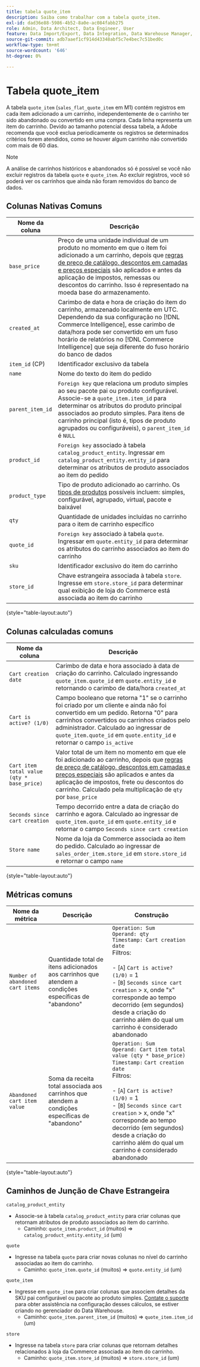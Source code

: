 ```yaml
---
title: tabela quote_item
description: Saiba como trabalhar com a tabela quote_item.
exl-id: dad36e88-5986-4b52-8a0e-ac084fabb275
role: Admin, Data Architect, Data Engineer, User
feature: Data Import/Export, Data Integration, Data Warehouse Manager, Commerce Tables
source-git-commit: adb7aaef1cf914d43348abf5c7e4bec7c51bed0c
workflow-type: tm+mt
source-wordcount: '646'
ht-degree: 0%

---
```


# Tabela quote_item

A tabela `quote_item` (`sales_flat_quote_item` em M1) contém registros em cada item adicionado a um carrinho, independentemente de o carrinho ter sido abandonado ou convertido em uma compra. Cada linha representa um item do carrinho. Devido ao tamanho potencial dessa tabela, a Adobe recomenda que você exclua periodicamente os registros se determinados critérios forem atendidos, como se houver algum carrinho não convertido com mais de 60 dias.

>[!NOTE]
>
>A análise de carrinhos históricos e abandonados só é possível se você não excluir registros da tabela `quote` e `quote_item`. Ao excluir registros, você só poderá ver os carrinhos que ainda não foram removidos do banco de dados.

## Colunas Nativas Comuns

| **Nome da coluna** | **Descrição** |
|---|---|
| `base_price` | Preço de uma unidade individual de um produto no momento em que o item foi adicionado a um carrinho, depois que [regras de preço de catálogo, descontos em camadas e preços especiais](https://experienceleague.adobe.com/docs/commerce-admin/catalog/products/pricing/pricing-advanced.html) são aplicados e antes da aplicação de impostos, remessas ou descontos do carrinho. Isso é representado na moeda base do armazenamento. |
| `created_at` | Carimbo de data e hora de criação do item do carrinho, armazenado localmente em UTC. Dependendo da sua configuração no [!DNL Commerce Intelligence], esse carimbo de data/hora pode ser convertido em um fuso horário de relatórios no [!DNL Commerce Intelligence] que seja diferente do fuso horário do banco de dados |
| `item_id` (CP) | Identificador exclusivo da tabela |
| `name` | Nome do texto do item do pedido |
| `parent_item_id` | `Foreign key` que relaciona um produto simples ao seu pacote pai ou produto configurável. Associe-se a `quote_item.item_id` para determinar os atributos do produto principal associados ao produto simples. Para itens de carrinho principal (isto é, tipos de produto agrupados ou configuráveis), o `parent_item_id` é `NULL` |
| `product_id` | `Foreign key` associado à tabela `catalog_product_entity`. Ingressar em `catalog_product_entity.entity_id` para determinar os atributos de produto associados ao item do pedido |
| `product_type` | Tipo de produto adicionado ao carrinho. Os [tipos de produtos](https://experienceleague.adobe.com/docs/commerce-admin/catalog/products/product-create.html#product-types) possíveis incluem: simples, configurável, agrupado, virtual, pacote e baixável |
| `qty` | Quantidade de unidades incluídas no carrinho para o item de carrinho específico |
| `quote_id` | `Foreign key` associado à tabela `quote`. Ingressar em `quote.entity_id` para determinar os atributos do carrinho associados ao item do carrinho |
| `sku` | Identificador exclusivo do item do carrinho |
| `store_id` | Chave estrangeira associada à tabela `store`. Ingresse em `store.store_id` para determinar qual exibição de loja do Commerce está associada ao item do carrinho |

{style="table-layout:auto"}

## Colunas calculadas comuns

| **Nome da coluna** | **Descrição** |
|---|---|
| `Cart creation date` | Carimbo de data e hora associado à data de criação do carrinho. Calculado ingressando `quote_item.quote_id` em `quote.entity_id` e retornando o carimbo de data/hora `created_at` |
| `Cart is active? (1/0)` | Campo booleano que retorna &quot;1&quot; se o carrinho foi criado por um cliente e ainda não foi convertido em um pedido. Retorna &quot;0&quot; para carrinhos convertidos ou carrinhos criados pelo administrador. Calculado ao ingressar de `quote_item.quote_id` em `quote.entity_id` e retornar o campo `is_active` |
| `Cart item total value (qty * base_price)` | Valor total de um item no momento em que ele foi adicionado ao carrinho, depois que [regras de preço de catálogo, descontos em camadas e preços especiais](https://experienceleague.adobe.com/docs/commerce-admin/catalog/products/pricing/pricing-advanced.html) são aplicados e antes da aplicação de impostos, frete ou descontos do carrinho. Calculado pela multiplicação de `qty` por `base_price` |
| `Seconds since cart creation` | Tempo decorrido entre a data de criação do carrinho e agora. Calculado ao ingressar de `quote_item.quote_id` em `quote.entity_id` e retornar o campo `Seconds since cart creation` |
| `Store name` | Nome da loja da Commerce associada ao item do pedido. Calculado ao ingressar de `sales_order_item.store_id` em `store.store_id` e retornar o campo `name` |

{style="table-layout:auto"}

## Métricas comuns

| **Nome da métrica** | **Descrição** | **Construção** |
|---|---|---|
| `Number of abandoned cart items` | Quantidade total de itens adicionados aos carrinhos que atendem a condições específicas de &quot;abandono&quot; | `Operation: Sum`<br/>`Operand: qty`<br/>`Timestamp: Cart creation date`<br>Filtros:<br><br>- \[`A`\] `Cart is active? (1/0)` = 1<br>- \[`B`\] `Seconds since cart creation` > x, onde &quot;x&quot; corresponde ao tempo decorrido (em segundos) desde a criação do carrinho além do qual um carrinho é considerado abandonado |
| `Abandoned cart item value` | Soma da receita total associada aos carrinhos que atendem a condições específicas de &quot;abandono&quot; | `Operation: Sum`<br>`Operand: Cart item total value (qty * base_price)`<br>`Timestamp:` `Cart creation date`<br>Filtros:<br><br>- \[`A`\] `Cart is active? (1/0)` = 1<br>- \[`B`\] `Seconds since cart creation` > x, onde &quot;x&quot; corresponde ao tempo decorrido (em segundos) desde a criação do carrinho além do qual um carrinho é considerado abandonado |

{style="table-layout:auto"}

## Caminhos de Junção de Chave Estrangeira

`catalog_product_entity`

* Associe-se à tabela `catalog_product_entity` para criar colunas que retornam atributos de produto associados ao item do carrinho.
   * Caminho: `quote_item.product_id` (muitos) => `catalog_product_entity.entity_id` (um)

`quote`

* Ingresse na tabela `quote` para criar novas colunas no nível do carrinho associadas ao item do carrinho.
   * Caminho: `quote_item.quote_id` (muitos) => `quote.entity_id` (um)

`quote_item`

* Ingresse em `quote_item` para criar colunas que associem detalhes da SKU pai configurável ou pacote ao produto simples. [Contate o suporte](https://experienceleague.adobe.com/docs/commerce-knowledge-base/kb/troubleshooting/miscellaneous/mbi-service-policies.html) para obter assistência na configuração desses cálculos, se estiver criando no gerenciador do Data Warehouse.
   * Caminho: `quote_item.parent_item_id` (muitos) => `quote_item.item_id` (um)

`store`

* Ingresse na tabela `store` para criar colunas que retornam detalhes relacionados à loja da Commerce associada ao item do carrinho.
   * Caminho: `quote_item.store_id` (muitos) => `store.store_id` (um)
